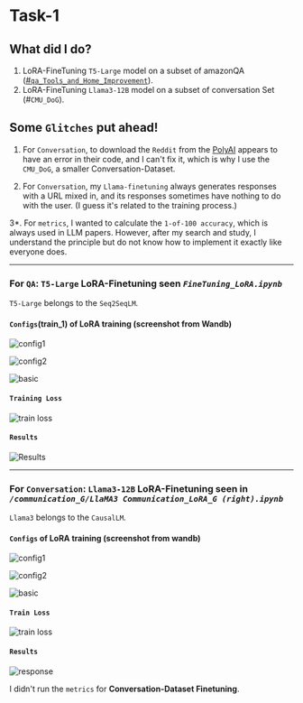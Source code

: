 # Task-1

## What did I do?

1. LoRA-FineTuning `T5-Large` model on a subset of amazonQA ([#`qa_Tools_and_Home_Improvement`](https://cseweb.ucsd.edu/~jmcauley/datasets/amazon/qa/)).
2. LoRA-FineTuning `Llama3-12B` model on a subset of conversation Set (#`CMU_DoG`).

## Some `Glitches` put ahead!
1. For `Conversation`, to download the `Reddit` from the [PolyAI](https://github.com/PolyAI-LDN/conversational-datasets) appears to have an error in their code, and I can't fix it, which is why I use the `CMU_DoG`, a smaller Conversation-Dataset.

2. For `Conversation`, my `Llama-finetuning` always generates responses with a URL mixed in, and its responses sometimes have nothing to do with the user. (I guess it's related to the training process.)
 
3*. For `metrics`, I wanted to calculate the `1-of-100 accuracy`, which is always used in LLM papers. However, after my search and study, I understand the principle but do not know how to implement it exactly like everyone does.

---

### For `QA`: `T5-Large` LoRA-Finetuning seen _`FineTuning_LoRA.ipynb`_

`T5-Large` belongs to the `Seq2SeqLM`.

#### `Configs`(train_1) of LoRA training (screenshot from Wandb)

![config1](https://github.com/Zuo-Lihan/Task-1/assets/87290137/6fac82ab-3502-45b4-b68d-c60479fdd768 "config1: train_1 (QA)")

![config2](https://github.com/Zuo-Lihan/Task-1/assets/87290137/1cdcbc66-b53a-412c-b39e-14c35d4bb161 "config2: train_1 (QA)")

![basic](https://github.com/Zuo-Lihan/Task-1/assets/87290137/6dfa1ec5-868d-4117-932d-0455b20f8e69 "basic w results: train_1 (QA)")

#### `Training Loss`

![train loss](https://github.com/Zuo-Lihan/Task-1/assets/87290137/e3ad836e-9da6-4c80-9b3d-648728f92662 "Train Loss (QA)")

#### `Results`

![Results](https://github.com/Zuo-Lihan/Task-1/assets/87290137/de33c5c3-99ff-49d2-93ee-c96e140c008b "Results: train_1 (QA)")

---

### For `Conversation`: `Llama3-12B` LoRA-Finetuning seen in _`/communication_G/LlaMA3 Communication_LoRA_G (right).ipynb`_

`Llama3` belongs to the `CausalLM`.

#### `Configs` of LoRA training (screenshot from wandb)

![config1](https://github.com/Zuo-Lihan/Task-1/assets/87290137/8bf65828-26ef-4b77-a235-2e02930cd53a "config1: Llama3-train (Conversation)")

![config2](https://github.com/Zuo-Lihan/Task-1/assets/87290137/2434cff5-f134-4987-9dba-c739e1af06e7 "config2: Llama3-train (Conversation)")

![basic](https://github.com/Zuo-Lihan/Task-1/assets/87290137/5e954720-1363-42f2-887b-08eeb669f76b "basic w/o result: Llama3-train (Conversation)")

#### `Train Loss`

![train loss](https://github.com/Zuo-Lihan/Task-1/assets/87290137/f5c774d6-dcc6-4011-a830-47f5d1562a1c "train_loss (Conversation)")

#### `Results`

![response](https://github.com/Zuo-Lihan/Task-1/assets/87290137/bc6069bb-60da-459d-9532-01e24f617e59 "response example (Conversation)")


I didn't run the `metrics` for **Conversation-Dataset Finetuning**.









